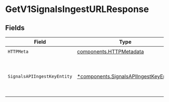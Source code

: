 # GetV1SignalsIngestURLResponse


## Fields

| Field                                                                                         | Type                                                                                          | Required                                                                                      | Description                                                                                   |
| --------------------------------------------------------------------------------------------- | --------------------------------------------------------------------------------------------- | --------------------------------------------------------------------------------------------- | --------------------------------------------------------------------------------------------- |
| `HTTPMeta`                                                                                    | [components.HTTPMetadata](../../models/components/httpmetadata.md)                            | :heavy_check_mark:                                                                            | N/A                                                                                           |
| `SignalsAPIIngestKeyEntity`                                                                   | [*components.SignalsAPIIngestKeyEntity](../../models/components/signalsapiingestkeyentity.md) | :heavy_minus_sign:                                                                            | Retrieve the url for ingesting signals for your organization                                  |